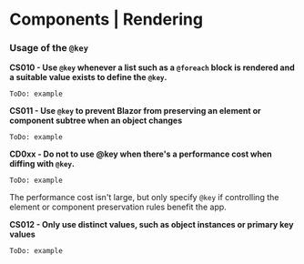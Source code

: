 # Components | Rendering


### Usage of the  `@key`

**CS010 - Use `@key` whenever a list such as a `@foreach` block is rendered and a suitable value exists to define the `@key`.**

`ToDo: example`

**CS011 - Use `@key` to prevent Blazor from preserving an element or component subtree when an object changes**

`ToDo: example`

**CD0xx - Do not to use @key when there's a performance cost when diffing with  `@key`.**

`ToDo: example`

The performance cost isn't large, but only specify  `@key`  if controlling the element or component preservation rules benefit the app.


**CS012 - Only use distinct values, such as object instances or primary key values**

`ToDo: example`